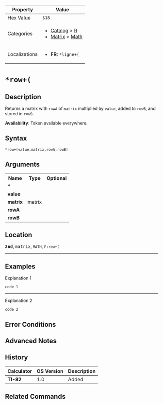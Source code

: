 | Property      | Value |
|---------------|-------|
| Hex Value     | `$18`|
| Categories    | <ul><li>[Catalog](<../categories/Catalog.md>) > [R](<../categories/Catalog.md#R>)</li><li>[Matrix](<../categories/Matrix.md>) > [Math](<../categories/Matrix.md#Math>)</li></ul> |
| Localizations | <ul><li><b>FR</b>: `*ligne+(`</li></ul> |

# `*row+(`

## Description
Returns a matrix with `rowA` of `matrix` multiplied by `value`, added to `rowB`, and stored in `rowB`.


<b>Availability</b>: Token available everywhere.

## Syntax
`*row+(value,matrix,rowA,rowB)`

## Arguments
<table>
<tr><th>Name</th><th>Type</th><th>Optional</th></tr>

<tr><td><b>*</b></td><td></td><td></td></tr>

<tr><td><b>value</b></td><td></td><td></td></tr>

<tr><td><b>matrix</b></td><td>matrix</td><td></td></tr>

<tr><td><b>rowA</b></td><td></td><td></td></tr>

<tr><td><b>rowB</b></td><td></td><td></td></tr>

</table>

## Location
<tt><kbd><b>2nd</b></kbd></tt>, <kbd>matrix</kbd>, `MATH`, `F:row+(`
<hr>

## Examples

Explanation 1
```ti-basic
code 1
```
---
Explanation 2
```ti-basic
code 2
```

## Error Conditions


## Advanced Notes


## History
| Calculator | OS Version | Description |
|------------|------------|-------------|
| <b>TI-82</b> | 1.0 | Added |

## Related Commands

